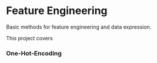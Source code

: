 # Feature Engineering

Basic methods for feature engineering and data expression.

This project covers

### One-Hot-Encoding

